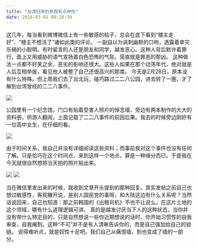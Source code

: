 ```yaml
---
title: "台湾归来的旅程有点神伤"
date: 2018-03-01 00:28:39
---
```


这几年，每当看到微博微信上有一些敏感的帖子，总会在底下看到“楼主走好”、“楼主不想活了”诸如此类的评论。 一副自以为讽刺幽默的口吻，透露着幸灾乐祸的小聪明。有时留言的人还是朋友和同学，越发恶心。这种人背后默许着罪行，面上又用威胁的语气宣扬着白色恐怖的气氛，简直就是罪恶的帮凶。 这种做法一点都不好笑之余，恶劣的影响还很大。这些人如果在那个动荡年代，绝对就是人后互相举报，看见他人被整了自己还很高兴的那类。 今天是2月28日，原本没有什么特殊。但上周我们去了台北玩，碰巧路过二二八公园，进去转了一圈，才了解到台湾曾经的二二八事件。 

![](../../../images/2018/03/IMG_6058-2000x1333.jpg)

公园里有一个纪念馆，门口有贴着受害人照片的悼念墙，旁边有两本制作的大大的资料册，供游人翻阅，上面记载了二二八事件的前因后果。我去的时候旁边刚好有一位高中女生，在仔细的看。 

![](../../../images/2018/03/IMG_6061-2000x1333.jpg)

由于时间关系，我自己并没有详细阅读这些资料；而事前我对这个事件也没有任何了解。只是恰巧在这个时间点，来到这样一个地点，算是一种缘分而已。于是我在今天就很自然想把当天拍的照片贴出来。 

![](../../../images/2018/03/IMG_6060-2000x1333.jpg)
![](../../../images/2018/03/IMG_6062-2000x1333.jpg)

当在微信里发出来的时候，就收到文章开头提到的那种回复。其实发帖之前自己也想过敏感性，客观撇开说，是别人国民党的事呀，和大陆这边有什么关系呢？当然话说回来，自己也知道：那之前韩国的《出租司机》不也不让说么，在这片土地的这个领域，哪有什么道理逻辑可讲。 真的是越发讨厌当下人的这种状态，当你并没有带什么特定目的，只是自然想说一些你近期想说的话时，你开始习惯性的自我审查，自我阉割。这种“不可”并不是有人清晰告诉你的，而是自己强加给自己的锁链。 说得难听点，就是奴性十足吧。我们自己从痛恨墙，到也变成了墙的一部分。